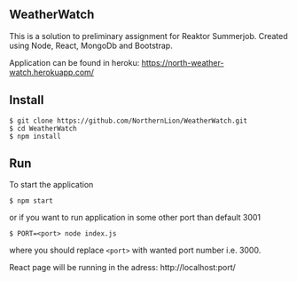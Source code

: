 ## WeatherWatch

This is a solution to preliminary assignment for Reaktor Summerjob.
Created using Node, React, MongoDb and Bootstrap.

Application can be found in heroku: https://north-weather-watch.herokuapp.com/

## Install

```
$ git clone https://github.com/NorthernLion/WeatherWatch.git
$ cd WeatherWatch
$ npm install
```

## Run

To start the application

```
$ npm start
```

or if you want to run application in some other port than default 3001

```
$ PORT=<port> node index.js
```

where you should replace `<port>` with wanted port number i.e. 3000.

React page will be running in the adress: http://localhost:port/
